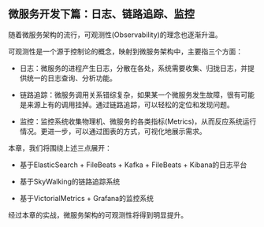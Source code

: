## 微服务开发下篇：日志、链路追踪、监控

随着微服务架构的流行，可观测性(Observability)的理念也逐渐升温。

可观测性是一个源于控制论的概念，映射到微服务架构中，主要指三个方面：

- 日志：微服务的进程产生日志，分散在各处，系统需要收集、归拢日志，并提供统一的日志查询、分析功能。

- 链路追踪：微服务调用关系错综复杂，如果某一个微服务发生故障，很有可能是来源上有的调用挂掉。通过链路追踪，可以轻松的定位和发现问题。

- 监控：监控系统收集物理机、微服务的各类指标(Metrics)，从而反应系统运行情况。更进一步，可以通过图表的方式，可视化地展示需求。

本章，我们将围绕上述三点展开：

- 基于ElasticSearch + FileBeats + Kafka + FileBeats + Kibana的日志平台

- 基于SkyWalking的链路追踪系统

- 基于VictorialMetrics + Grafana的监控系统

经过本章的实战，微服务架构的可观测性将得到明显提升。
